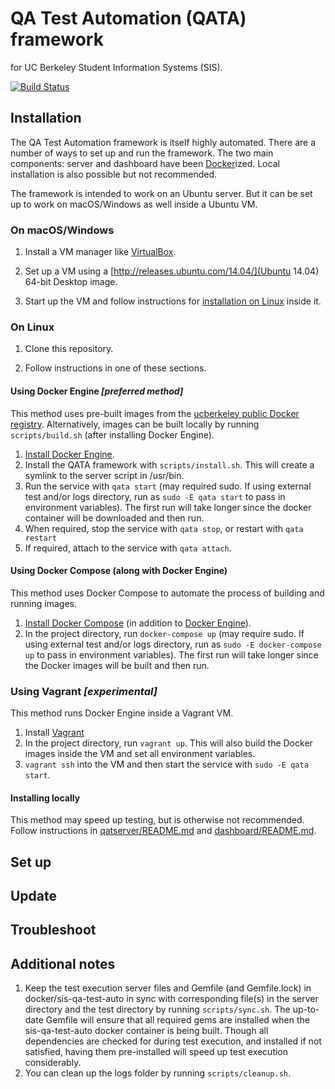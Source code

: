 # QA Test Automation (QATA) framework
for UC Berkeley Student Information Systems (SIS).

[![Build Status](https://travis-ci.org/ucberkeley/sis-qa-test-auto.svg)](https://travis-ci.org/ucberkeley/sis-qa-test-auto)


## Installation

The QA Test Automation framework is itself highly automated. There are a number of ways to set
up and run the framework. The two main components: server and dashboard have been
[Docker](https://www.docker.com/)ized. Local installation is also possible but not recommended.

The framework is intended to work on an Ubuntu server. But it can be set up to work on
macOS/Windows as well inside a Ubuntu VM.

### <a name="installation-on-macos-windows"></a>On macOS/Windows

1. Install a VM manager like [VirtualBox](https://www.virtualbox.org/wiki/Downloads).

1. Set up a VM using a [http://releases.ubuntu.com/14.04/](Ubuntu 14.04) 64-bit Desktop image.

1. Start up the VM and follow instructions for [installation on Linux](#installation-on-linux)
inside it.


### <a name="installation-on-linux"></a>On Linux

1. Clone this repository.

2. Follow instructions in one of these sections.

#### <a name="installation-on-linux-using-docker-engine"></a> Using Docker Engine _[preferred method]_
This method uses pre-built images from the
[ucberkeley public Docker registry](https://hub.docker.com/r/ucberkeley/). Alternatively, images
can be built locally by running `scripts/build.sh` (after installing Docker Engine).

1. [Install Docker Engine](https://docs.docker.com/installation/).
1. Install the QATA framework with `scripts/install.sh`. This will create a symlink to the server
script in /usr/bin.
1. Run the service with `qata start` (may required sudo. If using external test
and/or logs directory, run as `sudo -E qata start` to pass in environment variables). The first
run will take longer since the docker container will be downloaded and then run.
1. When required, stop the service with `qata stop`, or restart with `qata restart`
1. If required, attach to the service with `qata attach`.

#### <a name="installation-on-linux-using-docker-compose"></a>Using Docker Compose (along with Docker Engine)
This method uses Docker Compose to automate the process of building and running images.

1. [Install Docker Compose](https://docs.docker.com/compose/install/) (in addition to [Docker
Engine](https://docs.docker.com/installation/)).
1. In the project directory, run `docker-compose up` (may require sudo. If using external test
and/or logs directory, run as `sudo -E docker-compose up` to pass in environment variables). The
first run will take longer since the Docker images will be built and then run.

### <a name="installation-using-vagrant"></a>Using Vagrant _[experimental]_
This method runs Docker Engine inside a Vagrant VM.

1. Install [Vagrant](https://www.vagrantup.com/downloads.html)
1. In the project directory, run `vagrant up`. This will also build the Docker images inside the
VM and set all environment variables.
1. `vagrant ssh` into the VM and then start the service with `sudo -E qata start`.

#### Installing locally
This method may speed up testing, but is otherwise not recommended. Follow instructions in
[qatserver/README.md](qatserver/README.md) and [dashboard/README.md](dashboard/README.md).


## Set up

## Update

## Troubleshoot

## Additional notes
1. Keep the test execution server files and Gemfile (and Gemfile.lock) in docker/sis-qa-test-auto
in sync with corresponding file(s) in the server directory and the test directory by running
`scripts/sync.sh`. The up-to-date Gemfile will ensure that all required gems are installed when
the sis-qa-test-auto docker container is being built. Though all dependencies are checked for
during test execution, and installed if not satisfied, having them pre-installed will speed up
test execution considerably.
1. You can clean up the logs folder by running `scripts/cleanup.sh`.
